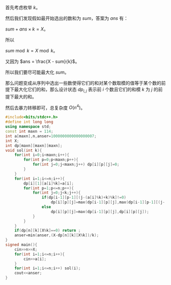 首先考虑枚举 $k$。

然后我们发现假如最开始选出的数和为 $sum$，答案为 $ans$ 有：

$sum + ans \times k = X$。

所以 

$sum \bmod k = X \bmod k$。

又因为 $ans = \frac{X - sum}{k}$。

所以我们要尽可能最大化 $sum$。

那么问题变成从序列中选出一些数使得它们的和对某个数取模的值等于某个数的前提下最大化它们的和，那么设计状态 $dp_{i,j}$ 表示前 $i$ 个数且它们的和模 $k$ 为 $j$ 的前提下最大的和。

然后去暴力转移即可，总复杂度 $O(n^4)$。

```cpp
#include<bits/stdc++.h>
#define int long long
using namespace std;
const int maxn = 114;
int a[maxn],n,anser=1000000000000000007; 
int X;
int dp[maxn][maxn][maxn];
void sol(int k){
	for(int i=0;i<maxn;i++){
		for(int p=0;p<maxn;p++){
			for(int j=0;j<maxn;j++) dp[i][p][j]=0;
		}
	}
	for(int i=1;i<=n;i++){
		dp[i][1][a[i]%k]=a[i];
		for(int p=1;p<=n;p++){
			for(int j=0;j<k;j++){
				if(dp[i-1][p-1][(j-(a[i]%k)+k)%k]!=0)
					dp[i][p][j]=max(dp[i-1][p][j],max(dp[i-1][p-1][(j-(a[i]%k)+k)%k]+a[i],dp[i][p][j]));
				else
					dp[i][p][j]=max(dp[i-1][p][j],dp[i][p][j]);
			}	
		}
	}
	if(dp[n][k][X%k]==0) return ;
	anser=min(anser,(X-dp[n][k][X%k])/k);
}
signed main(){
	cin>>n>>X;
	for(int i=1;i<=n;i++){
		cin>>a[i];
	}
	for(int i=1;i<=n;i++) sol(i);
	cout<<anser;
}
```
